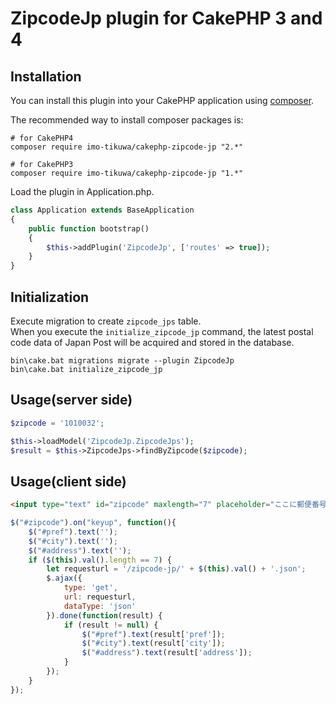 # ZipcodeJp plugin for CakePHP 3 and 4

## Installation

You can install this plugin into your CakePHP application using [composer](https://getcomposer.org).

The recommended way to install composer packages is:

```
# for CakePHP4
composer require imo-tikuwa/cakephp-zipcode-jp "2.*"

# for CakePHP3
composer require imo-tikuwa/cakephp-zipcode-jp "1.*"
```

Load the plugin in Application.php.
```php
class Application extends BaseApplication
{
    public function bootstrap()
    {
        $this->addPlugin('ZipcodeJp', ['routes' => true]);
    }
}
```

## Initialization
Execute migration to create `zipcode_jps` table.  
When you execute the `initialize_zipcode_jp` command, the latest postal code data of Japan Post will be acquired and stored in the database.
```
bin\cake.bat migrations migrate --plugin ZipcodeJp
bin\cake.bat initialize_zipcode_jp
```

## Usage(server side)
```php
$zipcode = '1010032';

$this->loadModel('ZipcodeJp.ZipcodeJps');
$result = $this->ZipcodeJps->findByZipcode($zipcode);
```

## Usage(client side)
```html
<input type="text" id="zipcode" maxlength="7" placeholder="ここに郵便番号を入力" />
```
```js
$("#zipcode").on("keyup", function(){
    $("#pref").text('');
    $("#city").text('');
    $("#address").text('');
    if ($(this).val().length == 7) {
        let requesturl = '/zipcode-jp/' + $(this).val() + '.json';
        $.ajax({
            type: 'get',
            url: requesturl,
            dataType: 'json'
        }).done(function(result) {
            if (result != null) {
                $("#pref").text(result['pref']);
                $("#city").text(result['city']);
                $("#address").text(result['address']);
            }
        });
    }
});
```

